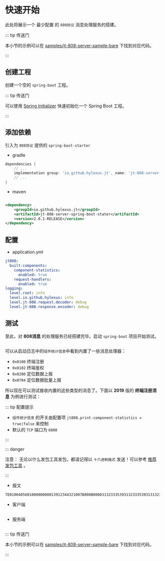 # 快速开始

此处将展示一个 最少配置 的 `808协议` 消息处理服务的搭建。

::: tip 传送门

本小节的示例可以在 [samples/jt-808-server-sample-bare][jt-808-server-sample-bare] 下找到对应代码。

:::

## 创建工程

创建一个空的 `spring-boot` 工程。

::: tip 传送门

可以使用 [Spring Initializer](https://start.spring.io) 快速初始化一个 Spring Boot 工程。

:::

## 添加依赖

引入为 `808协议` 提供的 `spring-boot-starter`

- gradle

```groovy
dependencies {
    // ...
    implementation group: 'io.github.hylexus.jt', name: 'jt-808-server-spring-boot-stater', version: "2.0.1-RELEASE"
    // ...
}
```

- maven

```xml

<dependency>
    <groupId>io.github.hylexus.jt</groupId>
    <artifactId>jt-808-server-spring-boot-stater</artifactId>
    <version>2.0.1-RELEASE</version>
</dependency>
```

## 配置

- application.yml

```yaml
jt808:
  built-components:
    component-statistics:
      enabled: true
    request-handlers:
      enabled: true
logging:
  level.root: info
  level.io.github.hylexus: info
  level.jt-808.request.decoder: debug
  level.jt-808.response.encoder: debug
```

## 测试

至此，对 **808消息** 的处理服务已经搭建完毕。启动 `spring-boot` 项目开始测试。

<p class="">
    <img :src="$withBase('/img/v2/quick-start/print-component-statistics.jpg')"/>
</p>

可以从启动日志中的`组件统计信息`中看到内置了一些消息处理器：

- `0x0100` 终端注册
- `0x0102` 终端鉴权
- `0x0200` 定位数据上报
- `0x0704` 定位数据批量上报

所以现在可以测试接收内置的这些类型的消息了。下面以 **2019** 版的 **终端注册消息** 为例进行测试：

::: tip 配置提示

- `组件统计信息` 的开关由配置项 `jt808.print-component-statistics = true|false` 来控制
- 默认的 `TCP` 端口为 `6808`

:::

::: danger

注意： 无论以什么发包工具发包，都请记得以 `十六进制格式` 发送！可以参考 [推荐发包工具](../../../../frequently-asked-questions/debug.md) 。

:::

- 报文

```
7E010040560100000000013912344321007B000B0000313233353931323335393131323334353637383930313233343536373839303132333435363738393069643132333435363738393031323334353637383930313233343536373801B8CA4A2D3635343332313C7E
```

- 客户端

<p class="">
    <img :src="$withBase('/img/v2/quick-start/register-msg-2019-client.png')"/>
</p>

- 服务端

<p class="">
    <img :src="$withBase('/img/v2/quick-start/register-msg-2019-breakpoint.png')"/>
</p>

::: tip 传送门

本小节的示例可以在 [samples/jt-808-server-sample-bare][jt-808-server-sample-bare] 下找到对应代码。

:::

[jt-808-server-sample-bare]: https://github.com/hylexus/jt-framework/tree/master/samples/jt-808-server-sample-bare  "jt-808-server-sample-bare"

